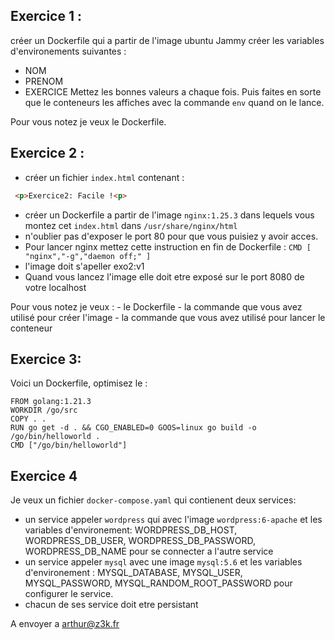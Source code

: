 ## Exercice 1 :
créer un Dockerfile qui a partir de l'image ubuntu Jammy créer les variables d'environements suivantes :
 - NOM
 - PRENOM
 - EXERCICE
Mettez les bonnes valeurs a chaque fois. Puis faites en sorte que le conteneurs les affiches avec la commande `env` quand on le lance.

Pour vous notez je veux le Dockerfile.

## Exercice 2 :
* créer un fichier `index.html` contenant :
```html
 <p>Exercice2: Facile !<p>
```
* créer un Dockerfile a partir de l'image `nginx:1.25.3` dans lequels vous montez cet `index.html` dans `/usr/share/nginx/html`
* n'oublier pas d'exposer le port 80 pour que vous puisiez y avoir acces.
* Pour lancer nginx mettez cette instruction en fin de Dockerfile : `CMD [ "nginx","-g","daemon off;" ]`
* l'image doit s'apeller exo2:v1
* Quand vous lancez l'image elle doit etre exposé sur le port 8080 de votre localhost

Pour vous notez je veux : 
    - le Dockerfile
    - la commande que vous avez utilisé pour créer l'image
    - la commande que vous avez utilisé pour lancer le conteneur

## Exercice 3:
Voici un Dockerfile, optimisez le :
```
FROM golang:1.21.3
WORKDIR /go/src
COPY . .
RUN go get -d . && CGO_ENABLED=0 GOOS=linux go build -o /go/bin/helloworld .
CMD ["/go/bin/helloworld"]
```

## Exercice 4
Je veux un fichier `docker-compose.yaml` qui contienent deux services:
* un service appeler `wordpress` qui avec l'image `wordpress:6-apache` et les variables d'environement: WORDPRESS_DB_HOST, WORDPRESS_DB_USER, WORDPRESS_DB_PASSWORD, WORDPRESS_DB_NAME pour se connecter a l'autre service
* un service appeler `mysql`  avec une image `mysql:5.6` et les variables d'environement : MYSQL_DATABASE, MYSQL_USER, MYSQL_PASSWORD, MYSQL_RANDOM_ROOT_PASSWORD pour configurer le service.
* chacun de ses service doit etre persistant


A envoyer a arthur@z3k.fr
